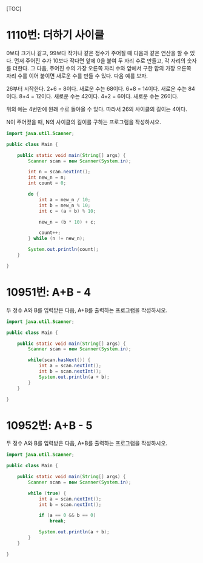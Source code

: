 [TOC]

# 1110번: 더하기 사이클

0보다 크거나 같고, 99보다 작거나 같은 정수가 주어질 때 다음과 같은 연산을 할 수 있다. 먼저 주어진 수가 10보다 작다면 앞에 0을 붙여 두 자리 수로 만들고, 각 자리의 숫자를 더한다. 그 다음, 주어진 수의 가장 오른쪽 자리 수와 앞에서 구한 합의 가장 오른쪽 자리 수를 이어 붙이면 새로운 수를 만들 수 있다. 다음 예를 보자.

26부터 시작한다. 2+6 = 8이다. 새로운 수는 68이다. 6+8 = 14이다. 새로운 수는 84이다. 8+4 = 12이다. 새로운 수는 42이다. 4+2 = 6이다. 새로운 수는 26이다.

위의 예는 4번만에 원래 수로 돌아올 수 있다. 따라서 26의 사이클의 길이는 4이다.

N이 주어졌을 때, N의 사이클의 길이를 구하는 프로그램을 작성하시오.

```java
import java.util.Scanner;

public class Main {

	public static void main(String[] args) {
		Scanner scan = new Scanner(System.in);

		int n = scan.nextInt();
		int new_n = n;
		int count = 0;

		do {
			int a = new_n / 10;
			int b = new_n % 10;
			int c = (a + b) % 10;

			new_n = (b * 10) + c;

			count++;
		} while (n != new_n);

		System.out.println(count);
	}

}
```



# 10951번: A+B - 4

두 정수 A와 B를 입력받은 다음, A+B를 출력하는 프로그램을 작성하시오.

```java
import java.util.Scanner;

public class Main {

	public static void main(String[] args) {
		Scanner scan = new Scanner(System.in);

		while(scan.hasNext()) {
			int a = scan.nextInt();
			int b = scan.nextInt();
			System.out.println(a + b);
		}
	}

}
```



# 10952번: A+B - 5

두 정수 A와 B를 입력받은 다음, A+B를 출력하는 프로그램을 작성하시오.

```java
import java.util.Scanner;

public class Main {

	public static void main(String[] args) {
		Scanner scan = new Scanner(System.in);

		while (true) {
			int a = scan.nextInt();
			int b = scan.nextInt();

			if (a == 0 && b == 0)
				break;

			System.out.println(a + b);
		}
	}

}
```

